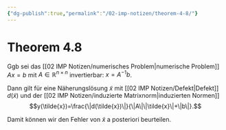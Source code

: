 ```yaml
---
{"dg-publish":true,"permalink":"/02-imp-notizen/theorem-4-8/"}
---
```


# Theorem 4.8
Ggb sei das [[02 IMP Notizen/numerisches Problem\|numerische Problem]] $Ax=b$ mit $A\in\mathbb{R}^{n\times n}$ invertierbar: $x=A^{-1}b$. 

Dann gilt für eine Näherungslösung $\tilde{x}$ mit [[02 IMP Notizen/Defekt\|Defekt]] $d(\tilde{x})$ und der [[02 IMP Notizen/induzierte Matrixnorm\|induzierten Normen]] $$y(\tilde{x})=\frac{\|d(\tilde{x})\|}{\|A\|\|\tilde{x}\|+\|b\|}.$$

Damit können wir den Fehler von $\tilde{x}$ a posteriori beurteilen. 

